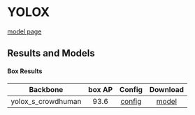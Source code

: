 # YOLOX

[model page](../../../yolox/README.md)

## Results and Models

#### Box Results

|      Backbone      | box AP |             Config              |                                                       Download                                                        |
| :----------------: | :----: | :-----------------------------: | :-------------------------------------------------------------------------------------------------------------------: |
| yolox_s_crowdhuman |  93.6  | [config](yolox_s_crowdhuman.py) | [model](https://github.com/okotaku/dethub-weights/releases/download/v0.1.1crowdhuman/yolox_s_crowdhuman-fd5a218a.pth) |

